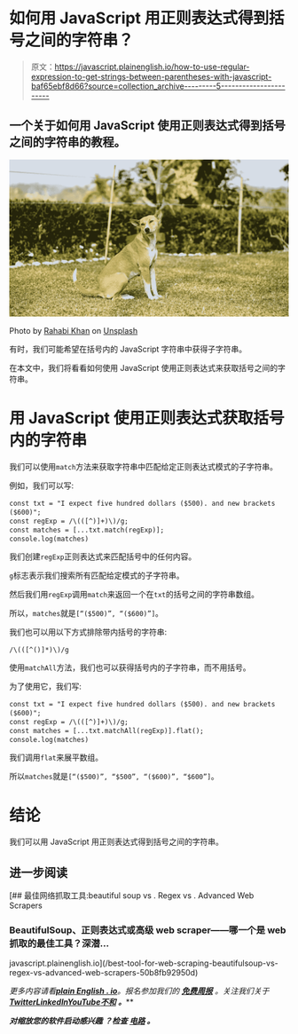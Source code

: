 # 如何用 JavaScript 用正则表达式得到括号之间的字符串？

> 原文：<https://javascript.plainenglish.io/how-to-use-regular-expression-to-get-strings-between-parentheses-with-javascript-baf65ebf8d66?source=collection_archive---------5----------------------->

## 一个关于如何用 JavaScript 使用正则表达式得到括号之间的字符串的教程。

![](img/f7fa87eaa5109bbbab61957136093d72.png)

Photo by [Rahabi Khan](https://unsplash.com/@rahabikhan?utm_source=medium&utm_medium=referral) on [Unsplash](https://unsplash.com?utm_source=medium&utm_medium=referral)

有时，我们可能希望在括号内的 JavaScript 字符串中获得子字符串。

在本文中，我们将看看如何使用 JavaScript 使用正则表达式来获取括号之间的字符串。

# 用 JavaScript 使用正则表达式获取括号内的字符串

我们可以使用`match`方法来获取字符串中匹配给定正则表达式模式的子字符串。

例如，我们可以写:

```
const txt = "I expect five hundred dollars ($500). and new brackets ($600)";
const regExp = /\(([^)]+)\)/g;
const matches = [...txt.match(regExp)];
console.log(matches)
```

我们创建`regExp`正则表达式来匹配括号中的任何内容。

`g`标志表示我们搜索所有匹配给定模式的子字符串。

然后我们用`regExp`调用`match`来返回一个在`txt`的括号之间的字符串数组。

所以，`matches`就是`[“($500)”, “($600)”]`。

我们也可以用以下方式排除带内括号的字符串:

```
/\(([^()]*)\)/g
```

使用`matchAll`方法，我们也可以获得括号内的子字符串，而不用括号。

为了使用它，我们写:

```
const txt = "I expect five hundred dollars ($500). and new brackets ($600)";
const regExp = /\(([^)]+)\)/g;
const matches = [...txt.matchAll(regExp)].flat();
console.log(matches)
```

我们调用`flat`来展平数组。

所以`matches`就是`[“($500)”, “$500”, “($600)”, “$600”]`。

# 结论

我们可以用 JavaScript 用正则表达式得到括号之间的字符串。

## 进一步阅读

[](/best-tool-for-web-scraping-beautifulsoup-vs-regex-vs-advanced-web-scrapers-50b8fb92950d) [## 最佳网络抓取工具:beautiful soup vs . Regex vs . Advanced Web Scrapers

### BeautifulSoup、正则表达式或高级 web scraper——哪一个是 web 抓取的最佳工具？深潜…

javascript.plainenglish.io](/best-tool-for-web-scraping-beautifulsoup-vs-regex-vs-advanced-web-scrapers-50b8fb92950d) 

*更多内容请看*[***plain English . io***](https://plainenglish.io/)*。报名参加我们的* [***免费周报***](http://newsletter.plainenglish.io/) *。关注我们关于*[***Twitter***](https://twitter.com/inPlainEngHQ)[***LinkedIn***](https://www.linkedin.com/company/inplainenglish/)*[***YouTube***](https://www.youtube.com/channel/UCtipWUghju290NWcn8jhyAw)*[***不和***](https://discord.gg/GtDtUAvyhW) ***。*****

*****对缩放您的软件启动感兴趣*** *？检查* [***电路***](https://circuit.ooo?utm=publication-post-cta) *。***